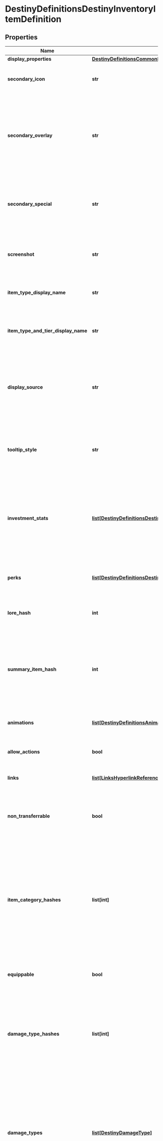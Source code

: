 # DestinyDefinitionsDestinyInventoryItemDefinition

## Properties
Name | Type | Description | Notes
------------ | ------------- | ------------- | -------------
**display_properties** | [**DestinyDefinitionsCommonDestinyDisplayPropertiesDefinition**](DestinyDefinitionsCommonDestinyDisplayPropertiesDefinition.md) |  | [optional] 
**secondary_icon** | **str** | A secondary icon associated with the item.  Currently this is used in very context specificapplications, such as Emblem Nameplates. | [optional] 
**secondary_overlay** | **str** | Pulled from the secondary icon, this is the \&quot;secondary background\&quot; of the secondaryicon.  Confusing?  Sure, that&#39;s why I call it \&quot;overlay\&quot; here: because as far as it&#39;sbeen used thus far, it has been for an optional overlay image.  We&#39;ll see if that holds up,but at least for now it explains what this image is a bit better. | [optional] 
**secondary_special** | **str** | Pulled from the Secondary Icon, this is the \&quot;special\&quot; background for the item.For Emblems, this is the background image used on the Details view: but it neednot be limited to that for other types of items. | [optional] 
**screenshot** | **str** | If we were able to acquire an in-game screenshot for the item, the path to that screenshotwill be returned here.  Note that not all items have screenshots: particularly not any non-equippableitems. | [optional] 
**item_type_display_name** | **str** | The localized title/name of the item&#39;s type.  This can be whatever the designers want, and has no guaranteeof consistency between items. | [optional] 
**item_type_and_tier_display_name** | **str** | It became a common enough pattern in our UI to show Item Type and Tier combined into a single localizedstring that I&#39;m just going to go ahead and start pre-creating these for items. | [optional] 
**display_source** | **str** | In theory, it is a localized string telling you about how you can find the item.I really wish this was more consistent.  Many times, it has nothing.  Sometimes, it&#39;s instead a more narrative-forwarddescription of the item.  Which is cool, and I wish all properties had that data, but it should really beits own property. | [optional] 
**tooltip_style** | **str** | An identifier that the game UI uses to determine what type of tooltip to show for the item.  These have nocorresponding definitions that BNet can link to: so it&#39;ll be up to you to interpret and display your UI differentlyaccording to these styles (or ignore it). | [optional] 
**investment_stats** | [**list[DestinyDefinitionsDestinyItemInvestmentStatDefinition]**](DestinyDefinitionsDestinyItemInvestmentStatDefinition.md) | If the item has stats, this block will be defined.  It has the \&quot;raw\&quot; investment stats for the item.These investment stats don&#39;t take into account the ways that the items can spawn, nor do they takeinto account any Stat Group transformations.  I have retained them for debugging purposes, but Ido not know how useful people will find them. | [optional] 
**perks** | [**list[DestinyDefinitionsDestinyItemPerkEntryDefinition]**](DestinyDefinitionsDestinyItemPerkEntryDefinition.md) | If the item has any *intrinsic* Perks (Perks that it will provide regardless of Sockets, Talent Grid,and other transitory state), they will be defined here. | [optional] 
**lore_hash** | **int** | If the item has any related Lore (DestinyLoreDefinition), this will be the hash identifier you can useto look up the lore definition. | [optional] 
**summary_item_hash** | **int** | There are times when the game will show you a \&quot;summary/vague\&quot; version of an item - such as a description of its typerepresented as a DestinyInventoryItemDefinition - rather than display the item itself.  This happens sometimes when summarizing possible rewards in a tooltip.  This is the item displayed instead, ifit exists. | [optional] 
**animations** | [**list[DestinyDefinitionsAnimationsDestinyAnimationReference]**](DestinyDefinitionsAnimationsDestinyAnimationReference.md) | If any animations were extracted from game content for this item, these will be the definitionsof those animations. | [optional] 
**allow_actions** | **bool** | BNet may forbid the execution of actions on this item via the API.  If that is occurring, allowActions will be set to false. | [optional] 
**links** | [**list[LinksHyperlinkReference]**](LinksHyperlinkReference.md) | If we added any help or informational URLs about this item, these will be those links. | [optional] 
**non_transferrable** | **bool** | The intrinsic transferability of an item.  I hate that this boolean is negative - but there&#39;s a reason.  Just because an item is intrinsically transferrable doesn&#39;t mean that it can be transferred,and we don&#39;t want to imply that this is the only source of that transferability. | [optional] 
**item_category_hashes** | **list[int]** | BNet attempts to make a more formal definition of item \&quot;Categories\&quot;, as defined by DestinyItemCategoryDefinition.  This is a list of all Categories that we were able toalgorithmically determine that this item is a member of.  (for instance, that it&#39;s a \&quot;Weapon\&quot;,that it&#39;s an \&quot;Auto Rifle\&quot;, etc...)  The algorithm for these is, unfortunately, volatile.  If you believe you see a miscategorizeditem, please let us know on the Bungie API forums. | [optional] 
**equippable** | **bool** | If true, then you will be allowed to equip the item if you pass its other requirements.  This being false means that you cannot equip the item under any circumstances. | [optional] 
**damage_type_hashes** | **list[int]** | Theoretically, an item can have many possible damage types.  In *practice*, this is not true,but just in case weapons start being made that have multiple (for instance, an item where a sockethas reusable plugs for every possible damage type that you can choose from freely), this fieldwill return all of the possible damage types that are available to the weapon by default. | [optional] 
**damage_types** | [**list[DestinyDamageType]**](DestinyDamageType.md) | This is the list of all damage types that we know ahead of time the item can take on.Unfortunately, this does not preclude the possibility of something funky happeningto give the item a damage type that cannot be predicted beforehand: for example,if some designer decides to create arbitrary non-reusable plugs that cause damage typeto change.  This damage type prediction will only use the following to determine potential damage types:  - Intrinsic perks  - Talent Node perks  - Known, reusable plugs for sockets | [optional] 
**default_damage_type_hash** | **int** | Similar to defaultDamageType, but represented as the hash identifier for a DestinyDamageTypeDefinition.  I will likely regret leaving in the enumeration versions of these properties, but for now they&#39;revery convenient. | [optional] 
**hash** | **int** | The unique identifier for this entity.  Guaranteed to be unique for the type of entity, but not globally.  When entities refer to each other in Destiny content, it is this hash that they are referring to. | [optional] 
**index** | **int** | The index of the entity as it was found in the investment tables. | [optional] 
**redacted** | **bool** | If this is true, then there is an entity with this identifier/type combination, but BNet isnot yet allowed to show it.  Sorry! | [optional] 

[[Back to Model list]](../README.md#documentation-for-models) [[Back to API list]](../README.md#documentation-for-api-endpoints) [[Back to README]](../README.md)


